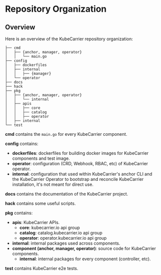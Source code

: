 # Repository Organization

## Overview
Here is an overview of the KubeCarrier repository organization:
```
├── cmd
│   ├── {anchor, manager, operator}
│   │   └── main.go
├── config
│   ├── dockerfiles
│   ├── internal
│   │   ├── {manager}
│   └── operator
├── docs
├── hack
├── pkg
│   ├── {anchor, manager, operator}
│   │   └── internal
│   ├── apis
│   │   ├── core
│   │   ├── catalog
│   │   ├── operator
│   ├── internal
└── test
```

**cmd** contains the `main.go` for every KubeCarrier component.

**config** contains:
- **dockerfiles**: dockerfiles for building docker images for KubeCarrier components and test image.
- **operator**: configuration (CRD, Webhook, RBAC, etc) of KubeCarrier operator.
- **internal**: configuration that used within KubeCarrier's anchor CLI and the KubeCarrier Operator to bootstrap and reconcile KubeCarrier installation, it's not meant for direct use.

**docs** contains the documentation of the KubeCarrier project.

**hack** contains some useful scripts.

**pkg** contains:
- **apis**: KubeCarrier APIs.
    - **core**: kubecarrier.io api group
    - **catalog**: catalog.kubecarrier.io api group
    - **operator**: operator.kubecarrier.io api group
- **internal**: internal packages used across components.
- **component (anchor, manager, operator)**: source code for KubeCarrier components.
    - **internal**: internal packages for every component (controller, etc).

**test** contains KubeCarrier e2e tests.
